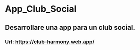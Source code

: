 # App_Club_Social
## Desarrollare una app para un club social.
### Url: https://club-harmony.web.app/
